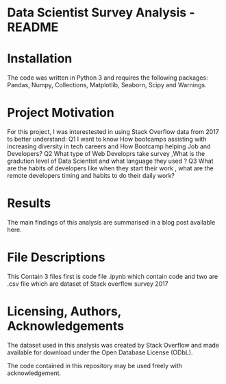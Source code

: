 # Data Scientist Survey Analysis - README
# Installation
  The code was written in Python 3 and requires the following packages: Pandas, Numpy, Collections, Matplotlib, Seaborn, Scipy and  Warnings.

# Project Motivation
  For this project, I was interestested in using Stack Overflow data from 2017 to better understand:
    Q1 I want to know How bootcamps assisting with increasing diversity in tech careers and How Bootcamp helping Job and Developers?
    Q2 What type of Web Developrs take survey ,What is the gradution level of Data Scientist and what language they used ?
    Q3 What are the habits of developers like when they start their work , what are the remote developers timing and habits to do their    daily work? 
# Results
  The main findings of this analysis are summarised in a blog post available here.

# File Descriptions
  This Contain 3 files first is code file .ipynb which contain code and two are .csv file which are dataset of Stack overflow  survey 2017
# Licensing, Authors, Acknowledgements
  The dataset used in this analysis was created by Stack Overflow and made available for download under the Open Database License (ODbL).

  The code contained in this repository may be used freely with acknowledgement.
